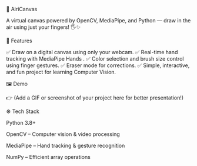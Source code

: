🎨 AiriCanvas

A virtual canvas powered by OpenCV, MediaPipe, and Python — draw in the air using just your fingers! 🖐️✨

📌 Features

✅ Draw on a digital canvas using only your webcam.
✅ Real-time hand tracking with MediaPipe Hands
.
✅ Color selection and brush size control using finger gestures.
✅ Eraser mode for corrections.
✅ Simple, interactive, and fun project for learning Computer Vision.

🖼️ Demo

👉 (Add a GIF or screenshot of your project here for better presentation!)

⚙️ Tech Stack

Python 3.8+

OpenCV – Computer vision & video processing

MediaPipe – Hand tracking & gesture recognition

NumPy – Efficient array operations
